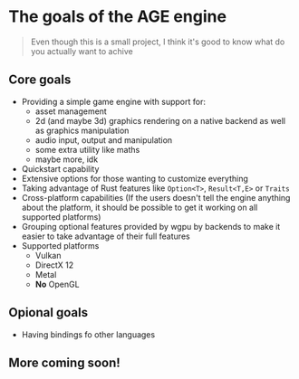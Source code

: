 # The goals of the AGE engine
> Even though this is a small project, I think it's good to know what do you actually want to achive

## Core goals
- Providing a simple game engine with support for:
  - asset management
  - 2d (and maybe 3d) graphics rendering on a native backend as well as graphics manipulation
  - audio input, output and manipulation
  - some extra utility like maths
  - maybe more, idk
- Quickstart capability
- Extensive options for those wanting to customize everything
- Taking advantage of Rust features like `Option<T>`, `Result<T,E>` or `Traits`
- Cross-platform capabilities (If the users doesn't tell the engine anything about the platform, it should be possible to get it working on all supported platforms)
- Grouping optional features provided by wgpu by backends to make it easier to take advantage of their full features
- Supported platforms
  - Vulkan
  - DirectX 12
  - Metal
  - **No** OpenGL

## Opional goals
- Having bindings fo other languages

## More coming soon!
